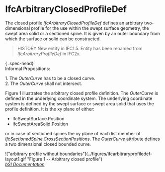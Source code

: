 IfcArbitraryClosedProfileDef
============================
The closed profile _IfcArbitraryClosedProfileDef_ defines an arbitrary two-
dimensional profile for the use within the swept surface geometry, the swept
area solid or a sectioned spine. It is given by an outer boundary from which
the surface or solid can be constructed.  
  
> HISTORY  New entity in IFC1.5. Entity has been renamed from
> _IfcArbitraryProfileDef_ in IFC2x.  
  
{ .spec-head}  
Informal Propositions:  
  
1\. The _OuterCurve_ has to be a closed curve.  
2\. The _OuterCurve_ shall not intersect.  
  
Figure 1 illustrates the arbitrary closed profile definition. The _OuterCurve_
is defined in the underlying coordinate system. The underlying coordinate
system is defined by the swept surface or swept area solid that uses the
profile definition. It is the xy plane of either:  
  
* IfcSweptSurface.Position  
* IfcSweptAreaSolid.Position  
  
or in case of sectioned spines the xy plane of each list member of
_IfcSectionedSpine.CrossSectionPositions_. The _OuterCurve_ attribute defines
a two dimensional closed bounded curve.  
  
!["arbitrary profile without boundaries"](../figures/ifcarbitraryprofiledef-
layout1.gif "Figure 1 -- Arbitrary closed profile")  
[ _bSI
Documentation_](https://standards.buildingsmart.org/IFC/DEV/IFC4_2/FINAL/HTML/schema/ifcprofileresource/lexical/ifcarbitraryclosedprofiledef.htm)


